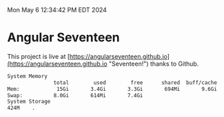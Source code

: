 Mon May  6 12:34:42 PM EDT 2024

# Angular Seventeen


This project is live at [https://angularseventeen.github.io](https://angularseventeen.github.io "Seventeen!") thanks to Github.

```bash
System Memory
               total        used        free      shared  buff/cache   available
Mem:            15Gi       3.4Gi       3.3Gi       694Mi       9.6Gi        11Gi
Swap:          8.0Gi       614Mi       7.4Gi
System Storage
424M	.
```
```bash
